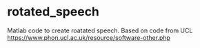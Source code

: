 # rotated_speech
Matlab code to create roatated speech. Based on code from UCL https://www.phon.ucl.ac.uk/resource/software-other.php
